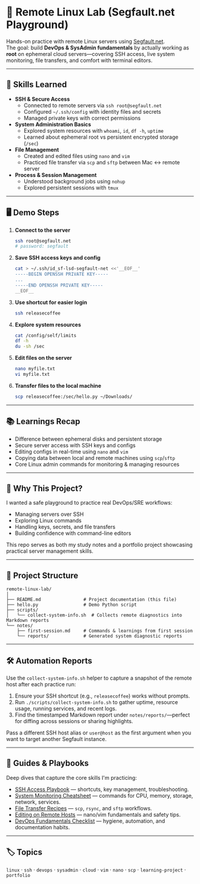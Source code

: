 # 🐧 Remote Linux Lab (Segfault.net Playground)

Hands-on practice with remote Linux servers using [Segfault.net](https://thc.org/segfault).  
The goal: build **DevOps & SysAdmin fundamentals** by actually working as **root** on ephemeral cloud servers—covering SSH access, live system monitoring, file transfers, and comfort with terminal editors.

---

## 🚀 Skills Learned

- **SSH & Secure Access**
  - Connected to remote servers via `ssh root@segfault.net`
  - Configured `~/.ssh/config` with identity files and secrets
  - Managed private keys with correct permissions
- **System Administration Basics**
  - Explored system resources with `whoami`, `id`, `df -h`, `uptime`
  - Learned about ephemeral root vs persistent encrypted storage (`/sec`)
- **File Management**
  - Created and edited files using `nano` and `vim`
  - Practiced file transfer via `scp` and `sftp` between Mac ↔ remote server
- **Process & Session Management**
  - Understood background jobs using `nohup`
  - Explored persistent sessions with `tmux`

---

## 🖥️ Demo Steps

1. **Connect to the server**
   ```bash
   ssh root@segfault.net
   # password: segfault
   ```
2. **Save SSH access keys and config**
   ```bash
   cat > ~/.ssh/id_sf-lsd-segfault-net <<'__EOF__'
   -----BEGIN OPENSSH PRIVATE KEY-----
   ...
   -----END OPENSSH PRIVATE KEY-----
   __EOF__
   ```
3. **Use shortcut for easier login**
   ```bash
   ssh releasecoffee
   ```
4. **Explore system resources**
   ```bash
   cat /config/self/limits
   df -h
   du -sh /sec
   ```
5. **Edit files on the server**
   ```bash
   nano myfile.txt
   vi myfile.txt
   ```
6. **Transfer files to the local machine**
   ```bash
   scp releasecoffee:/sec/hello.py ~/Downloads/
   ```

---

## 📚 Learnings Recap

- Difference between ephemeral disks and persistent storage
- Secure server access with SSH keys and configs
- Editing configs in real-time using `nano` and `vim`
- Copying data between local and remote machines using `scp`/`sftp`
- Core Linux admin commands for monitoring & managing resources

---

## 🔗 Why This Project?

I wanted a safe playground to practice real DevOps/SRE workflows:

- Managing servers over SSH
- Exploring Linux commands
- Handling keys, secrets, and file transfers
- Building confidence with command-line editors

This repo serves as both my study notes and a portfolio project showcasing practical server management skills.

---

## 📂 Project Structure

```
remote-linux-lab/
│
├── README.md                # Project documentation (this file)
├── hello.py                 # Demo Python script
├── scripts/
│   └── collect-system-info.sh  # Collects remote diagnostics into Markdown reports
└── notes/
    ├── first-session.md     # Commands & learnings from first session
    └── reports/             # Generated system diagnostic reports
```

---

## 🛠️ Automation Reports

Use the `collect-system-info.sh` helper to capture a snapshot of the remote host after each practice run:

1. Ensure your SSH shortcut (e.g., `releasecoffee`) works without prompts.
2. Run `./scripts/collect-system-info.sh` to gather uptime, resource usage, running services, and recent logs.
3. Find the timestamped Markdown report under `notes/reports/`—perfect for diffing across sessions or sharing highlights.

Pass a different SSH host alias or `user@host` as the first argument when you want to target another Segfault instance.

---

## 📘 Guides & Playbooks

Deep dives that capture the core skills I'm practicing:

- [SSH Access Playbook](docs/ssh-access.md) — shortcuts, key management, troubleshooting.
- [System Monitoring Cheatsheet](docs/system-monitoring.md) — commands for CPU, memory, storage, network, services.
- [File Transfer Recipes](docs/file-transfers.md) — `scp`, `rsync`, and `sftp` workflows.
- [Editing on Remote Hosts](docs/editors.md) — nano/vim fundamentals and safety tips.
- [DevOps Fundamentals Checklist](docs/devops-basics.md) — hygiene, automation, and documentation habits.

---

## 🏷️ Topics

`linux` · `ssh` · `devops` · `sysadmin` · `cloud` · `vim` · `nano` · `scp` · `learning-project` · `portfolio`
